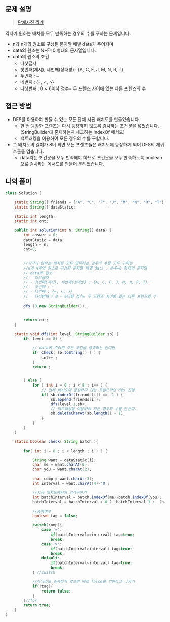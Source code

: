 ## 문제 설명
> <a href="https://school.programmers.co.kr/learn/courses/30/lessons/1835#qna"> 단체사진 찍기</a>

각자가 원하는 배치를 모두 만족하는 경우의 수를 구하는 문제입니다.
- n과 n개의 원소로 구성된 문자열 배열 data가 주어지며
- data의 원소는 N~F=0 형태의 문자열입니다.
- data의 원소의 조건
   - 다섯글자
   - 첫번째(제시), 세번째(상대방) : {A, C, F, J, M, N, R, T} 
   - 두번째 : ~
   - 네번째 : {=, <, >}
   - 다섯번째 : 0 ~ 6이하 정수= 두 프렌즈 사이에 있는 다른 프렌즈의 수 


## 접근 방법

- DFS를 이용하여 만들 수 있는 모든 단체 사진 배치도를 만들었습니다.
   - 한 번 등장한 프렌즈는 다시 등장하지 않도록 검사하는 조건문을 넣었습니다. (StringBuilder에 존재하는지 체크하는 indexOf 메서드)
   - 백트래킹을 이용하여 모든 경우의 수를 구합니다.
- 그 배치도의 길이가 8이 되면 모든 프렌즈들은 배치도에 등장하게 되어 DFS의 재귀호출을 멈춥니다.
   - data라는 조건문을 모두 만족해야 하므로 조건문을 모두 만족하도록 boolean으로 검사하는 메서드를 만들어 분리했습니다.
  
## 나의 풀이
```java
class Solution {

    static String[] friends = {"A", "C", "F", "J", "M", "N", "R", "T"};
    static String[] dataStatic;

    static int length;
    static int cnt;

    public int solution(int n, String[] data) {
        int answer = 0;
        dataStatic = data;
        length = n;
        cnt=0;
        
        
        //각자가 원하는 배치를 모두 만족하는 경우의 수를 모두 구하는
        //n과 n개의 원소로 구성된 문자열 배열 data : N~F=0 형태의 문자열
        // data의 원소
        // - 다섯글자
        // - 첫번째(제시), 세번째(상대방) : {A, C, F, J, M, N, R, T} '
        // - 두번째 : ~
        // - 네번째 : {=, <, >}
        // - 다섯번째 : 0 ~ 6이하 정수= 두 프렌즈 사이에 있는 다른 프렌즈의 수
        
        dfs (0,new StringBuilder());
     
        
        return cnt;
    }

    static void dfs(int level, StringBuilder sb) {
        if( level == 8) {

            // data에 주어진 모든 조건을 충족하는 한다면
            if( check( sb.toString() ) ) {
                cnt++ ;
            }
            return ;


        } else {
            for ( int i = 0 ; i < 8 ; i++ ) {
                // 현재 배치도에 등장하지 않는 프렌즈라면 dfs 진행
                if( sb.indexOf(friends[i]) == -1 ) {
                    sb.append(friends[i]);
                    dfs(level+1,sb);
                    // 백트래킹을 이용하여 모든 경우의 수를 만든다.
                    sb.deleteCharAt(sb.length() - 1);
                }
            }
        }
    }

    static boolean check( String batch ){

        for( int i = 0 ; i < length ; i++ ) {

            String want = dataStatic[i];
            char me = want.charAt(0);
            char you = want.charAt(2);

            char comp = want.charAt(3);
            int interval = want.charAt(4)-'0';

            //지금 배치도에서의 간격구하기
            int batchInterval = batch.indexOf(me)-batch.indexOf(you);
            batchInterval = batchInterval > 0 ?  batchInterval-1 :  (batchInterval*-1)-1;

            //충족여부
            boolean tag = false;

            switch(comp){
                case '=':
                    if(batchInterval==interval) tag=true;
                    break;
                case '>':
                    if(batchInterval>interval) tag=true;
                    break;
                default:
                    if(batchInterval<interval) tag=true;
                    break;
            } //switch

            //하나라도 충족하지 않으면 바로 false를 반환하고 나가기
            if(!tag){
                return false;
            }
        }//for
        return true;
    }
}
```
